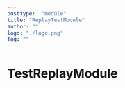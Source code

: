 ```yaml
---
posttype:  "module"  
title: "ReplayTestModule"
author: ""
logo: "./logo.png"
Tag: ""
---
```

# TestReplayModule